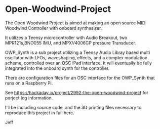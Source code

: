# Open-Woodwind-Project

The Open Woodwind Project is aimed at making an open source MIDI Woodwind Controller with onboard synthesizer.

It utilizes a Teensy microcontroller with Audio Breakout, two MPR121s,BNO055 IMU, and MPXV4006GP pressure Transducer. 

OWP_Synth is a sub project utilizing a Teensy Audio Libray based multi oscillator with LFOs, waveshaping, effects, and a complex modulation scheme, controlled over an OSC iPad interface. It will eventually be fully integrated into the onboard synth for the controller.  

There are configuration files for an OSC interface for the OWP_Synth that runs on a Raspberry Pi.

See https://hackaday.io/project/2992-the-open-woodwind-project for porject log information.

I'll be including source code, and the 3D printing files necessary to reproduce this project in full here.

Jeff


